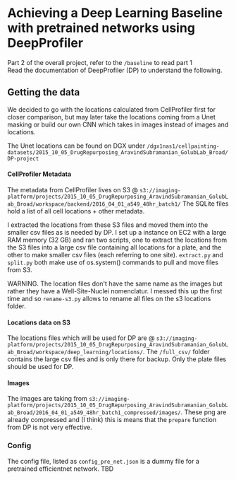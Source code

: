 # Achieving a Deep Learning Baseline with pretrained networks using DeepProfiler
Part 2 of the overall project, refer to the `/baseline` to read part 1  
Read the documentation of DeepProfiler (DP) to understand the following. 

## Getting the data
We decided to go with the locations calculated from CellProfiler first for closer comparison, but may later take the locations coming from a Unet masking or build our own CNN which takes in images instead of images and locations. 

The Unet locations can be found on DGX under `/dgx1nas1/cellpainting-datasets/2015_10_05_DrugRepurposing_AravindSubramanian_GolubLab_Broad/DP-project`

#### CellProfiler Metadata
The metadata from CellProfiler lives on S3 @ `s3://imaging-platform/projects/2015_10_05_DrugRepurposing_AravindSubramanian_GolubLab_Broad/workspace/backend/2016_04_01_a549_48hr_batch1/` 
The SQLite files hold a list of all cell locations + other metadata. 

I extracted the locations from these S3 files and moved them into the smaller csv files as is needed by DP. I set up a instance on EC2 with a large RAM memory (32 GB) and ran two scripts, one to extract the locations from the S3 files into a large csv file containing all locations for a plate, and the other to make smaller csv files (each referring to one site).
`extract.py` and `split.py` both make use of os.system() commands to pull and move files from S3.

WARNING. The location files don't have the same name as the images but rather they have a Well-Site-Nuclei nomenclatur.
I messed this up the first time and so `rename-s3.py` allows to rename all files on the s3 locations folder.

#### Locations data on S3
The locations files which will be used for DP are @ `s3://imaging-platform/projects/2015_10_05_DrugRepurposing_AravindSubramanian_GolubLab_Broad/workspace/deep_learning/locations/`. The `/full_csv/` folder contains the large csv files and is only there for backup. Only the plate files should be used for DP. 

#### Images
The images are taking from `s3://imaging-platform/projects/2015_10_05_DrugRepurposing_AravindSubramanian_GolubLab_Broad/2016_04_01_a549_48hr_batch1_compressed/images/`. These png are already compressed and (I think) this is means that the `prepare` function from DP is not very effective. 

### Config
The config file, listed as `config_pre_net.json` is a dummy file for a pretrained efficientnet network. TBD

